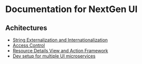 # Documentation for NextGen UI

## Achitectures

- [String Externalization and Internationalization](./architectures/Strings.md)
- [Access Control](./architectures/AccessControl.md)
- [Resource Details View and Action Framework](./architectures/ResourceDetailViewAndAction.md)
- [Dev setup for multiple UI microservices](./architectures/LocalSetupMicroservices.md)
